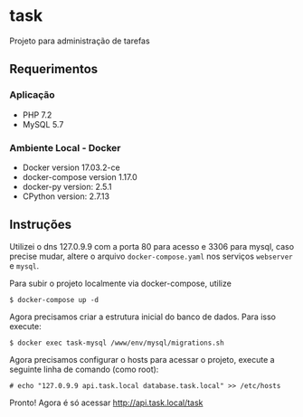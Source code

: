 # task
Projeto para administração de tarefas

## Requerimentos

### Aplicação
* PHP 7.2
* MySQL 5.7

### Ambiente Local - Docker
* Docker version 17.03.2-ce
* docker-compose version 1.17.0
* docker-py version: 2.5.1
* CPython version: 2.7.13

## Instruções
Utilizei o dns 127.0.9.9 com a porta 80 para acesso e 3306 para mysql, caso precise mudar, altere o arquivo `docker-compose.yaml` nos serviços `webserver` e `mysql`.

Para subir o projeto localmente via docker-compose, utilize
```
$ docker-compose up -d
```

Agora precisamos criar a estrutura inicial do banco de dados. Para isso execute:
```
$ docker exec task-mysql /www/env/mysql/migrations.sh
```

Agora precisamos configurar o hosts para acessar o projeto, execute a seguinte linha de comando (como root):

```
# echo "127.0.9.9 api.task.local database.task.local" >> /etc/hosts
```

Pronto! Agora é só acessar http://api.task.local/task